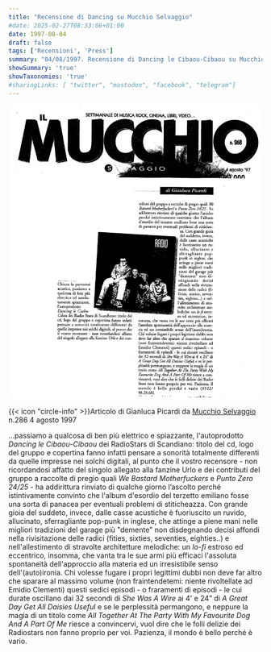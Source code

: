 ```yaml
---
title: "Recensione di Dancing su Mucchio Selvaggio"
#date: 2025-02-27T08:33:06+01:00
date: 1997-08-04
draft: false
tags: ['Recensioni', 'Press']
summary: "04/08/1997. Recensione di Dancing le Cibaou-Cibaou su Mucchio Selvaggio. A cura di Gianluca Picardi."
showSummary: 'true'
showTaxonomies: 'true'
#sharingLinks: [ "twitter", "mastodon", "facebook", "telegram"]
---
```

![Articolo](featured.png)

{{< icon "circle-info" >}}Articolo di Gianluca Picardi da [Mucchio Selvaggio](https://it.wikipedia.org/wiki/Il_mucchio_selvaggio_(rivista)) n.286 4 agosto 1997

...passiamo a qualcosa di ben più elettrico e spiazzante, l'autoprodotto *Dancing le Cibaou-Cibaou* dei RadioStars di Scandiano: titolo del cd, logo del gruppo e copertina fanno infatti pensare a sonorità totalmente differenti da quelle impresse nei solchi digitali, al punto che il vostro recensore - non ricordandosi affatto del singolo allegato alla fanzine Urlo e dei contributi del gruppo a raccolte di pregio quali *We Bastard Motherfuckers* e *Punto Zero 24/25* - ha addirittura rinviato di qualche giorno l’ascolto perché istintivamente convinto che l'album d'esordio del terzetto emiliano fosse una sorta di panacea per eventuali problemi di stiticheazza. Con grande gioia del suddeto, invece, dalle casse acustiche è fuoriuscito un ruvido, allucinato, sferragliante pop-punk in inglese, che attinge a piene mani nelle migliori tradizioni del garage più "demente" non disdegnando decisi affondi nella rivisitazione delle radici (fities, sixties, seventies, eighties..) e nell'allestimento di stravolte architetture melodiche: un *lo-fi* estroso ed eccentrico, insomma, che vanta tra le sue armi più efficaci
l'assoluta spontaneità dell'approccio alla materia ed un irresistibile senso dell'(auto)ironia.
Chi volesse fugare i propri legittimi dubbi non deve far altro che sparare al massimo volume
(non fraintendetemi: niente rivoltellate ad Emidio Clementi) questi sedici episodi - o fraramenti di episodi - le cui durate oscillano dai 32 secondi di *She Was A Wire* ai 4' e 24” di *A Great Day Get All Daisies Useful* e se le perplessità permangono, e neppure la magia di un
titolo come *All Together At The Party With My Favourite Dog And A Part Of Me* riesce a convincervi, vuol dire che le folli delizie dei Radiostars non fanno proprio per voi. Pazienza, il mondo è bello perché è vario.

